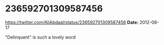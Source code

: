 # 236592701309587456
https://twitter.com/AliAbdaal/status/236592701309587456
**Date:** 2012-08-17

"Delinquent" is such a lovely word
